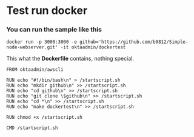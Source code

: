 # Test run docker

### You can run the sample like this

`docker run -p 3000:3000 -e github='https://github.com/b0812/Simple-node-webserver.git' -it oktaadmin/dockertest`

This what the **Dockerfile** contains, nothing special.

```
FROM oktaadmin/awscli

RUN echo "#!/bin/bash\n" > /startscript.sh
RUN echo "mkdir github\n" >> /startscript.sh
RUN echo "cd github\n" >> /startscript.sh
RUN echo "git clone \$github\n" >> /startscript.sh
RUN echo "cd *\n" >> /startscript.sh
RUN echo "make dockertest\n" >> /startscript.sh

RUN chmod +x /startscript.sh

CMD /startscript.sh

```
